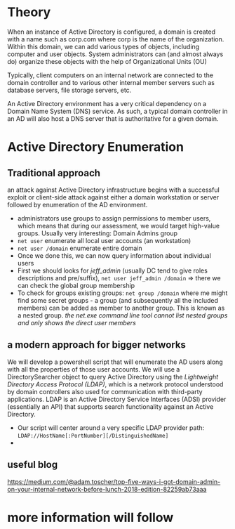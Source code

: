 # Theory
When an instance of Active Directory is configured, a domain is created with a name such as corp.com where corp is the name of the organization. Within this domain, we can add various types of objects, including computer and user objects.
System administrators can (and almost always do) organize these objects with the help of Organizational Units (OU)

Typically, client computers on an internal network are connected to the domain controller and to various other internal member servers such as database servers, file storage servers, etc.

An Active Directory environment has a very critical dependency on a Domain Name System (DNS) service. As such, a typical domain controller in an AD will also host a DNS server that is authoritative for a given domain.


# Active Directory Enumeration

## Traditional approach
an attack against Active Directory infrastructure begins with a successful exploit or client-side attack against either a domain workstation or server followed by enumeration of the AD environment.

* administrators use groups to assign permissions to member users, which means that during our assessment, we would target high-value groups. Usually very interesting: Domain Admins group
* `net user` enumerate all local user accounts (an workstation)
* `net user /domain` enumerate entire domain
* Once we done this, we can now query information about individual users
* First we should looks for *jeff_admin* (usually DC tend to give roles descriptions and pre/suffix), `net user jeff_admin /domain` => there we can check the global group membership
* To check for groups existing groups: `net group /domain` where me might find some secret groups - a group (and subsequently all the included members) can be added as member to another group. This is known as a nested group.
*the net.exe command line tool cannot list nested groups and only shows the direct user members*

## a modern approach for bigger networks
We will develop a powershell script that will enumerate the AD users along with all the properties of those user accounts.
We will use a DirectorySearcher object to query Active Directory using the *Lightweight Directory Access Protocol (LDAP)*, which is a network protocol understood by domain controllers also used for communication with third-party applications.
LDAP is an Active Directory Service Interfaces (ADSI) provider (essentially an API) that supports search functionality against an Active Directory.

* Our script will center around a very specific LDAP provider path: `LDAP://HostName[:PortNumber][/DistinguishedName]`
* 
## useful blog

https://medium.com/@adam.toscher/top-five-ways-i-got-domain-admin-on-your-internal-network-before-lunch-2018-edition-82259ab73aaa

# more information will follow
